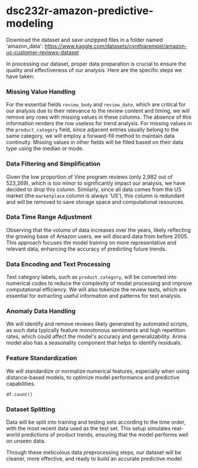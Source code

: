 # dsc232r-amazon-predictive-modeling

Download the dataset and save unzipped files in a folder named 'amazon_data':
https://www.kaggle.com/datasets/cynthiarempel/amazon-us-customer-reviews-dataset

In processing our dataset, proper data preparation is crucial to ensure the quality and effectiveness of our analysis. Here are the specific steps we have taken:

### Missing Value Handling
For the essential fields `review_body` and `review_date`, which are critical for our analysis due to their relevance to the review content and timing, we will remove any rows with missing values in these columns. The absence of this information renders the row useless for trend analysis. For missing values in the `product_category` field, since adjacent entries usually belong to the same category, we will employ a forward-fill method to maintain data continuity. Missing values in other fields will be filled based on their data type using the median or mode.

### Data Filtering and Simplification
Given the low proportion of Vine program reviews (only 2,982 out of 523,269), which is too minor to significantly impact our analysis, we have decided to drop this column. Similarly, since all data comes from the US market (the `marketplace` column is always 'US'), this column is redundant and will be removed to save storage space and computational resources.

### Data Time Range Adjustment
Observing that the volume of data increases over the years, likely reflecting the growing base of Amazon users, we will discard data from before 2005. This approach focuses the model training on more representative and relevant data, enhancing the accuracy of predicting future trends.

### Data Encoding and Text Processing
Text category labels, such as `product_category`, will be converted into numerical codes to reduce the complexity of model processing and improve computational efficiency. We will also tokenize the review texts, which are essential for extracting useful information and patterns for text analysis.

### Anomaly Data Handling
We will identify and remove reviews likely generated by automated scripts, as such data typically feature monotonous sentiments and high repetition rates, which could affect the model's accuracy and generalizability. Arima model also has a seasonality component that helps to identify residuals.

### Feature Standardization
We will standardize or normalize numerical features, especially when using distance-based models, to optimize model performance and predictive capabilities.

```df.count()```

### Dataset Splitting
Data will be split into training and testing sets according to the time order, with the most recent data used as the test set. This setup simulates real-world predictions of product trends, ensuring that the model performs well on unseen data.

Through these meticulous data preprocessing steps, our dataset will be cleaner, more effective, and ready to build an accurate predictive model.
